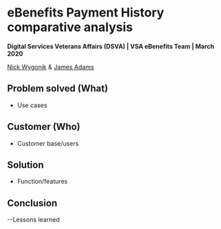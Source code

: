 # eBenefits Payment History comparative analysis
**Digital Services Veterans Affairs (DSVA) | VSA eBenefits Team | March 2020**

[Nick Wygonik](nwygonik@governmentcio.com) & [James Adams](jadams@governmentcio.com)

## Problem solved (What)

- Use cases

## Customer (Who)

- Customer base/users

## Solution

- Function/features

## Conclusion

--Lessons learned
